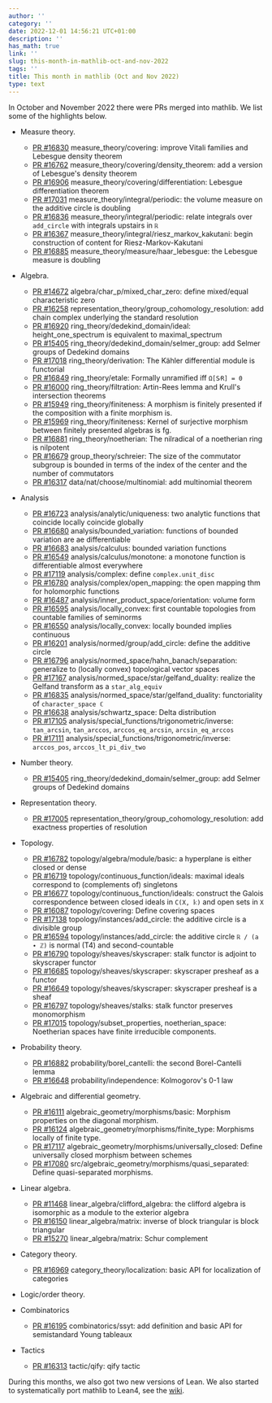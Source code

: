 ```yaml
---
author: ''
category: ''
date: 2022-12-01 14:56:21 UTC+01:00
description: ''
has_math: true
link: ''
slug: this-month-in-mathlib-oct-and-nov-2022
tags: ''
title: This month in mathlib (Oct and Nov 2022)
type: text
---
```

In October and November 2022 there were PRs merged into mathlib. We list some of the highlights below.

* Measure theory.
    - [PR #16830](https://github.com/leanprover-community/mathlib/pull/16830) measure_theory/covering: improve Vitali families and Lebesgue density theorem
    - [PR #16762](https://github.com/leanprover-community/mathlib/pull/16762) measure_theory/covering/density_theorem: add a version of Lebesgue's density theorem
    - [PR #16906](https://github.com/leanprover-community/mathlib/pull/16906) measure_theory/covering/differentiation: Lebesgue differentiation theorem
    - [PR #17031](https://github.com/leanprover-community/mathlib/pull/17031) measure_theory/integral/periodic: the volume measure on the additive circle is doubling
    - [PR #16836](https://github.com/leanprover-community/mathlib/pull/16836) measure_theory/integral/periodic: relate integrals over `add_circle` with integrals upstairs in `ℝ`
    - [PR #16367](https://github.com/leanprover-community/mathlib/pull/16367) measure_theory/integral/riesz_markov_kakutani: begin construction of content for Riesz-Markov-Kakutani
    - [PR #16885](https://github.com/leanprover-community/mathlib/pull/16885) measure_theory/measure/haar_lebesgue: the Lebesgue measure is doubling

* Algebra.
    - [PR #14672](https://github.com/leanprover-community/mathlib/pull/14672) algebra/char_p/mixed_char_zero: define mixed/equal characteristic zero
    - [PR #16258](https://github.com/leanprover-community/mathlib/pull/16258) representation_theory/group_cohomology_resolution: add chain complex underlying the standard resolution
    - [PR #16920](https://github.com/leanprover-community/mathlib/pull/16920) ring_theory/dedekind_domain/ideal: height_one_spectrum is equivalent to maximal_spectrum
    - [PR #15405](https://github.com/leanprover-community/mathlib/pull/15405) ring_theory/dedekind_domain/selmer_group: add Selmer groups of Dedekind domains
    - [PR #17018](https://github.com/leanprover-community/mathlib/pull/17018) ring_theory/derivation: The Kähler differential module is functorial
    - [PR #16849](https://github.com/leanprover-community/mathlib/pull/16849) ring_theory/etale: Formally unramified iff `Ω[S⁄R] = 0`
    - [PR #16000](https://github.com/leanprover-community/mathlib/pull/16000) ring_theory/filtration: Artin-Rees lemma and Krull's intersection theorems
    - [PR #15949](https://github.com/leanprover-community/mathlib/pull/15949) ring_theory/finiteness: A morphism is finitely presented if the composition with a finite morphism is.
    - [PR #15969](https://github.com/leanprover-community/mathlib/pull/15969) ring_theory/finiteness: Kernel of surjective morphism between finitely presented algebras is fg.
    - [PR #16881](https://github.com/leanprover-community/mathlib/pull/16881) ring_theory/noetherian: The nilradical of a noetherian ring is nilpotent
    - [PR #16679](https://github.com/leanprover-community/mathlib/pull/16679) group_theory/schreier: The size of the commutator subgroup is bounded in terms of the index of the center and the number of commutators
    - [PR #16317](https://github.com/leanprover-community/mathlib/pull/16317) data/nat/choose/multinomial: add multinomial theorem

* Analysis
    - [PR #16723](https://github.com/leanprover-community/mathlib/pull/16723) analysis/analytic/uniqueness: two analytic functions that coincide locally coincide globally
    - [PR #16680](https://github.com/leanprover-community/mathlib/pull/16680) analysis/bounded_variation: functions of bounded variation are ae differentiable
    - [PR #16683](https://github.com/leanprover-community/mathlib/pull/16683) analysis/calculus: bounded variation functions
    - [PR #16549](https://github.com/leanprover-community/mathlib/pull/16549) analysis/calculus/monotone: a monotone function is differentiable almost everywhere
    - [PR #17119](https://github.com/leanprover-community/mathlib/pull/17119) analysis/complex: define `complex.unit_disc`
    - [PR #16780](https://github.com/leanprover-community/mathlib/pull/16780) analysis/complex/open_mapping: the open mapping thm for holomorphic functions
    - [PR #16487](https://github.com/leanprover-community/mathlib/pull/16487) analysis/inner_product_space/orientation: volume form
    - [PR #16595](https://github.com/leanprover-community/mathlib/pull/16595) analysis/locally_convex: first countable topologies from countable families of seminorms
    - [PR #16550](https://github.com/leanprover-community/mathlib/pull/16550) analysis/locally_convex: locally bounded implies continuous
    - [PR #16201](https://github.com/leanprover-community/mathlib/pull/16201) analysis/normed/group/add_circle: define the additive circle
    - [PR #16796](https://github.com/leanprover-community/mathlib/pull/16796) analysis/normed_space/hahn_banach/separation: generalize to (locally convex) topological vector spaces
    - [PR #17167](https://github.com/leanprover-community/mathlib/pull/17167) analysis/normed_space/star/gelfand_duality: realize the Gelfand transform as a `star_alg_equiv`
    - [PR #16835](https://github.com/leanprover-community/mathlib/pull/16835) analysis/normed_space/star/gelfand_duality: functoriality of `character_space ℂ`
    - [PR #16638](https://github.com/leanprover-community/mathlib/pull/16638) analysis/schwartz_space: Delta distribution
    - [PR #17105](https://github.com/leanprover-community/mathlib/pull/17105) analysis/special_functions/trigonometric/inverse: `tan_arcsin`, `tan_arccos`, `arccos_eq_arcsin`, `arcsin_eq_arccos`
    - [PR #17111](https://github.com/leanprover-community/mathlib/pull/17111) analysis/special_functions/trigonometric/inverse: `arccos_pos`, `arccos_lt_pi_div_two`

* Number theory.
    - [PR #15405](https://github.com/leanprover-community/mathlib/pull/15405) ring_theory/dedekind_domain/selmer_group: add Selmer groups of Dedekind domains

* Representation theory.
    - [PR #17005](https://github.com/leanprover-community/mathlib/pull/17005) representation_theory/group_cohomology_resolution: add exactness properties of resolution

* Topology.
    - [PR #16782](https://github.com/leanprover-community/mathlib/pull/16782) topology/algebra/module/basic: a hyperplane is either closed or dense
    - [PR #16719](https://github.com/leanprover-community/mathlib/pull/16719) topology/continuous_function/ideals: maximal ideals correspond to (complements of) singletons
    - [PR #16677](https://github.com/leanprover-community/mathlib/pull/16677) topology/continuous_function/ideals: construct the Galois correspondence between closed ideals in `C(X, 𝕜)` and open sets in `X`
    - [PR #16087](https://github.com/leanprover-community/mathlib/pull/16087) topology/covering: Define covering spaces
    - [PR #17138](https://github.com/leanprover-community/mathlib/pull/17138) topology/instances/add_circle: the additive circle is a divisible group
    - [PR #16594](https://github.com/leanprover-community/mathlib/pull/16594) topology/instances/add_circle: the additive circle `ℝ / (a ∙ ℤ)` is normal (T4) and second-countable
    - [PR #16790](https://github.com/leanprover-community/mathlib/pull/16790) topology/sheaves/skyscraper: stalk functor is adjoint to skyscraper functor
    - [PR #16685](https://github.com/leanprover-community/mathlib/pull/16685) topology/sheaves/skyscraper: skyscraper presheaf as a functor
    - [PR #16649](https://github.com/leanprover-community/mathlib/pull/16649) topology/sheaves/skyscraper: skyscraper presheaf is a sheaf
    - [PR #16797](https://github.com/leanprover-community/mathlib/pull/16797) topology/sheaves/stalks: stalk functor preserves monomorphism
    - [PR #17015](https://github.com/leanprover-community/mathlib/pull/17015) topology/subset_properties, noetherian_space: Noetherian spaces have finite irreducible components.

* Probability theory.
    - [PR #16882](https://github.com/leanprover-community/mathlib/pull/16882) probability/borel_cantelli: the second Borel-Cantelli lemma
    - [PR #16648](https://github.com/leanprover-community/mathlib/pull/16648) probability/independence: Kolmogorov's 0-1 law

* Algebraic and differential geometry.
    - [PR #16111](https://github.com/leanprover-community/mathlib/pull/16111) algebraic_geometry/morphisms/basic: Morphism properties on the diagonal morphism.
    - [PR #16124](https://github.com/leanprover-community/mathlib/pull/16124) algebraic_geometry/morphisms/finite_type: Morphisms locally of finite type.
    - [PR #17117](https://github.com/leanprover-community/mathlib/pull/17117) algebraic_geometry/morphisms/universally_closed: Define universally closed morphism between schemes
    - [PR #17080](https://github.com/leanprover-community/mathlib/pull/17080) src/algebraic_geometry/morphisms/quasi_separated: Define quasi-separated morphisms.

* Linear algebra.
    - [PR #11468](https://github.com/leanprover-community/mathlib/pull/11468) linear_algebra/clifford_algebra: the clifford algebra is isomorphic as a module to the exterior algebra
    - [PR #16150](https://github.com/leanprover-community/mathlib/pull/16150) linear_algebra/matrix: inverse of block triangular is block triangular
    - [PR #15270](https://github.com/leanprover-community/mathlib/pull/15270) linear_algebra/matrix: Schur complement

* Category theory.
    - [PR #16969](https://github.com/leanprover-community/mathlib/pull/16969) category_theory/localization: basic API for localization of categories

* Logic/order theory.

* Combinatorics
    - [PR #16195](https://github.com/leanprover-community/mathlib/pull/16195) combinatorics/ssyt: add definition and basic API for semistandard Young tableaux

* Tactics
    - [PR #16313](https://github.com/leanprover-community/mathlib/pull/16313) tactic/qify: qify tactic


During this months, we also got two new versions of Lean. We also started to systematically port mathlib to Lean4, see the [wiki](https://github.com/leanprover-community/mathlib4/wiki).